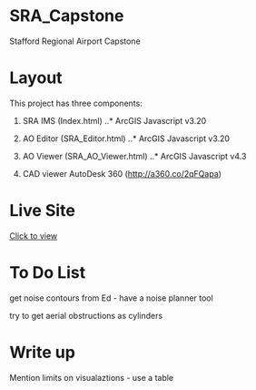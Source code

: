 # SRA_Capstone
Stafford Regional Airport Capstone

# Layout
This project has three components:
1. SRA IMS (Index.html)
	..* ArcGIS Javascript v3.20

2. AO Editor (SRA_Editor.html)
	..* ArcGIS Javascript v3.20

3. AO Viewer (SRA_AO_Viewer.html)
	..* ArcGIS Javascript v4.3

4. CAD viewer 
	AutoDesk 360 (http://a360.co/2qFQapa)

# Live Site

[Click to view](https://chrispy90.github.io/SRA_Capstone)

# To Do List
get noise contours from Ed - have a noise planner tool

try to get aerial obstructions as cylinders


# Write up

Mention limits on visualaztions - use a table
